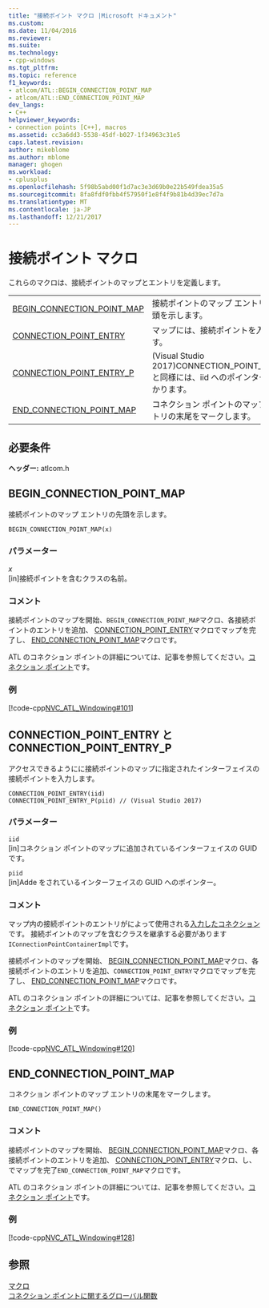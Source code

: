 ```yaml
---
title: "接続ポイント マクロ |Microsoft ドキュメント"
ms.custom: 
ms.date: 11/04/2016
ms.reviewer: 
ms.suite: 
ms.technology:
- cpp-windows
ms.tgt_pltfrm: 
ms.topic: reference
f1_keywords:
- atlcom/ATL::BEGIN_CONNECTION_POINT_MAP
- atlcom/ATL::END_CONNECTION_POINT_MAP
dev_langs:
- C++
helpviewer_keywords:
- connection points [C++], macros
ms.assetid: cc3a6dd3-5538-45df-b027-1f34963c31e5
caps.latest.revision: 
author: mikeblome
ms.author: mblome
manager: ghogen
ms.workload:
- cplusplus
ms.openlocfilehash: 5f98b5abd00f1d7ac3e3d69b0e22b549fdea35a5
ms.sourcegitcommit: 8fa8fdf0fbb4f57950f1e8f4f9b81b4d39ec7d7a
ms.translationtype: MT
ms.contentlocale: ja-JP
ms.lasthandoff: 12/21/2017
---
```

# <a name="connection-point-macros"></a>接続ポイント マクロ
これらのマクロは、接続ポイントのマップとエントリを定義します。  
  
|||  
|-|-|  
|[BEGIN_CONNECTION_POINT_MAP](#begin_connection_point_map)|接続ポイントのマップ エントリの先頭を示します。|  
|[CONNECTION_POINT_ENTRY](#connection_point_entry)|マップには、接続ポイントを入力します。|  
|[CONNECTION_POINT_ENTRY_P](#connection_point_entry)| (Visual Studio 2017)CONNECTION_POINT_ENTRY と同様には、iid へのポインターがかかります。|
|[END_CONNECTION_POINT_MAP](#end_connection_point_map)|コネクション ポイントのマップ エントリの末尾をマークします。|  

## <a name="requirements"></a>必要条件  
 **ヘッダー:** atlcom.h 
   
##  <a name="begin_connection_point_map"></a>BEGIN_CONNECTION_POINT_MAP  
 接続ポイントのマップ エントリの先頭を示します。  
  
```
BEGIN_CONNECTION_POINT_MAP(x)
```  
  
### <a name="parameters"></a>パラメーター  
 *x*  
 [in]接続ポイントを含むクラスの名前。  
  
### <a name="remarks"></a>コメント  
 接続ポイントのマップを開始、`BEGIN_CONNECTION_POINT_MAP`マクロ、各接続ポイントのエントリを追加、 [CONNECTION_POINT_ENTRY](#connection_point_entry)マクロでマップを完了し、 [END_CONNECTION_POINT_MAP](#end_connection_point_map)マクロです。  
  
 ATL のコネクション ポイントの詳細については、記事を参照してください。[コネクション ポイント](../../atl/atl-connection-points.md)です。  
  
### <a name="example"></a>例  
 [!code-cpp[NVC_ATL_Windowing#101](../../atl/codesnippet/cpp/connection-point-macros_1.h)]  
  
##  <a name="connection_point_entry"></a>CONNECTION_POINT_ENTRY と CONNECTION_POINT_ENTRY_P  
 アクセスできるようにに接続ポイントのマップに指定されたインターフェイスの接続ポイントを入力します。  
  
```
CONNECTION_POINT_ENTRY(iid)
CONNECTION_POINT_ENTRY_P(piid) // (Visual Studio 2017)
```  
  
### <a name="parameters"></a>パラメーター  
 `iid`  
 [in]コネクション ポイントのマップに追加されているインターフェイスの GUID です。 
 
 `piid`  
 [in]Adde をされているインターフェイスの GUID へのポインター。   
  
### <a name="remarks"></a>コメント  
 マップ内の接続ポイントのエントリがによって使用される[入力したコネクション](../../atl/reference/iconnectionpointcontainerimpl-class.md)です。 接続ポイントのマップを含むクラスを継承する必要があります`IConnectionPointContainerImpl`です。  
  
 接続ポイントのマップを開始、 [BEGIN_CONNECTION_POINT_MAP](#begin_connection_point_map)マクロ、各接続ポイントのエントリを追加、`CONNECTION_POINT_ENTRY`マクロでマップを完了し、 [END_CONNECTION_POINT_MAP](#end_connection_point_map)マクロです。  
  
 ATL のコネクション ポイントの詳細については、記事を参照してください。[コネクション ポイント](../../atl/atl-connection-points.md)です。  
  
### <a name="example"></a>例  
 [!code-cpp[NVC_ATL_Windowing#120](../../atl/codesnippet/cpp/connection-point-macros_2.h)]  
  
##  <a name="end_connection_point_map"></a>END_CONNECTION_POINT_MAP  
 コネクション ポイントのマップ エントリの末尾をマークします。  
  
```
END_CONNECTION_POINT_MAP()
```  
  
### <a name="remarks"></a>コメント  
 接続ポイントのマップを開始、 [BEGIN_CONNECTION_POINT_MAP](#begin_connection_point_map)マクロ、各接続ポイントのエントリを追加、 [CONNECTION_POINT_ENTRY](#connection_point_entry)マクロ、し、でマップを完了`END_CONNECTION_POINT_MAP`マクロです。  
  
 ATL のコネクション ポイントの詳細については、記事を参照してください。[コネクション ポイント](../../atl/atl-connection-points.md)です。  
  
### <a name="example"></a>例  
 [!code-cpp[NVC_ATL_Windowing#128](../../atl/codesnippet/cpp/connection-point-macros_3.h)]  
  
## <a name="see-also"></a>参照  
 [マクロ](../../atl/reference/atl-macros.md)   
 [コネクション ポイントに関するグローバル関数](../../atl/reference/connection-point-global-functions.md)
